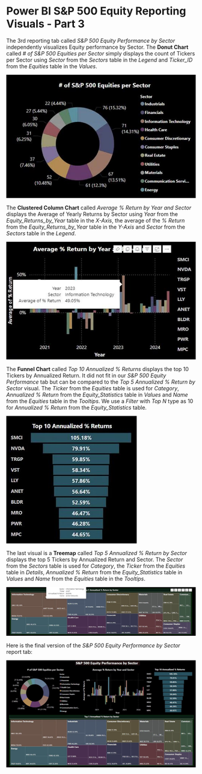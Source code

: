 # Power BI S&P 500 Equity Reporting Visuals - Part 3

The 3rd reporting tab called *S&P 500 Equity Performance by Sector* independently visualizes Equity performance by Sector. The **Donut Chart** called *# of S&P 500 Equities per Sector* simply displays the count of Tickers per Sector using *Sector* from the *Sectors* table in the *Legend* and *Ticker_ID* from the *Equities* table in the *Values*.

![Power_BI_Sector_Ticker_Count_Donut_Chart.jpg](https://github.com/danvuk567/SP500-Stock-Analysis/blob/main/images/Power_BI_Sector_Ticker_Count_Donut_Chart.jpg?raw=true)

The **Clustered Column Chart** called *Average % Return by Year and Sector* displays the Average of Yearly Returns by Sector using *Year* from the *Equity_Returns_by_Year* table in the *X-Axis*, the average of the *% Return* from the *Equity_Returns_by_Year* table in the *Y-Axis* and *Sector* from the *Sectors* table in the *Legend*.

![Power_BI_Sector_Year_Return_Column_Chart.jpg](https://github.com/danvuk567/SP500-Stock-Analysis/blob/main/images/Power_BI_Sector_Year_Return_Column_Chart.jpg?raw=true)

The **Funnel Chart** called *Top 10 Annualized % Returns* displays the top 10 Tickers by Annualized Return. It did not fit in our *S&P 500 Equity Performance* tab but can be compared to the *Top 5 Annualized % Return by Sector* visual. The *Ticker* from the *Equities* table is used for *Category*, *Annualized % Return* from the *Equity_Statistics* table in *Values* and *Name* from the *Equities* table in the *Tooltips*. We use a *Filter* with *Top N* type as 10 for *Annualized % Return* from the *Equity_Statistics* table.

![Power_BI_Equity_Funnel_Chart.jpg](https://github.com/danvuk567/SP500-Stock-Analysis/blob/main/images/Power_BI_Equity_Funnel_Chart.jpg?raw=true)

The last visual is a **Treemap** called *Top 5 Annualized % Return by Sector* displays the top 5 Tickers by Annualized Return and Sector. The *Sector* from the *Sectors* table is used for *Category*, the *Ticker* from the *Equities* table in *Details*, *Annualized % Return* from the *Equity_Statistics* table in *Values* and *Name* from the *Equities* table in the *Tooltips*.

![Power_BI_Sector_Treemap.jpg](https://github.com/danvuk567/SP500-Stock-Analysis/blob/main/images/Power_BI_Sector_Treemap.jpg?raw=true)

Here is the final version of the *S&P 500 Equity Performance by Sector* report tab:

![Power_BI_Equity_Report_3nd_tab.jpg](https://github.com/danvuk567/SP500-Stock-Analysis/blob/main/images/Power_BI_Equity_Report_3nd_tab.jpg?raw=true)
